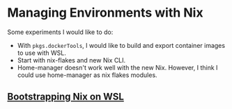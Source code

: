# Managing Environments with Nix

Some experiments I would like to do:

- With `pkgs.dockerTools`, I would like to build and export container images to use with WSL.
- Start with nix-flakes and new Nix CLI.
- Home-manager doesn't work well with the new Nix. However, I think I could use home-manager as nix flakes modules.

## [Bootstrapping Nix on WSL](wsl-bootstrapping.md)
